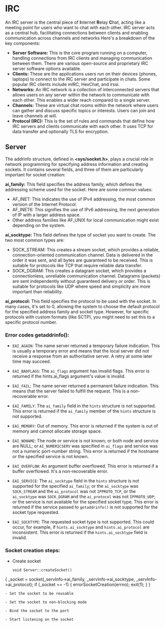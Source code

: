 # IRC
An IRC server is the central piece of **I**nternet **R**elay **C**hat, acting like a meeting point for users who want to chat with each other. IRC server acts as a central hub, facilitating connections between clients and enabling communication across channels 
and networks Here's a breakdown of the key components:
- **Server Software:** This is the core program running on a computer, handling connections from IRC clients and managing communication between them. There are various open-source and proprietary IRC server software options available.
- **Clients:** These are the applications users run on their devices (phones, laptops) to connect to the IRC server and participate in chats. Some popular IRC clients include mIRC, HexChat, and irssi.
- **Networks:** An IRC network is a collection of interconnected servers that allows users on any server within the network to communicate with each other. This enables a wider reach compared to a single server.
- **Channels:** These are virtual chat rooms within the network where users can gather and discuss specific topics or interests. Users can join and leave channels at will.
- **Protocol (IRC):** This is the set of rules and commands that define how IRC servers and clients communicate with each other. It uses TCP for data transfer and optionally TLS for encryption.

## Server
The addrinfo structure, defined in **<sys/socket.h>**, plays a crucial role in network programming for specifying address information and creating sockets. It contains several fields, and three of them are particularly important for socket creation:

**ai_family:**  This field specifies the address family, which defines the addressing scheme used for the socket. Here are some common values:
  - AF_INET: This indicates the use of IPv4 addressing, the most common version of the Internet Protocol.
  - AF_INET6: This signifies the use of IPv6 addressing, the next generation of IP with a larger address space.
  - Other address families like AF_UNIX for local communication might exist depending on the system.

**ai_socktype:** This field defines the type of socket you want to create. The two most common types are:
  - SOCK_STREAM: This creates a stream socket, which provides a reliable, connection-oriented communication channel. Data is delivered in the order it was sent, and all bytes are guaranteed to be received. This is suitable for protocols like TCP that require reliable data transfer.
  - SOCK_DGRAM: This creates a datagram socket, which provides a connectionless, unreliable communication channel. Datagrams (packets) are sent independently without guaranteed delivery or order. This is suitable for protocols like UDP where speed and simplicity are more important than reliability.

**ai_protocol:** This field specifies the protocol to be used with the socket. In many cases, it's set to 0, allowing the system to choose the default protocol for the specified address family and socket type. However, for specific protocols with custom formats (like SCTP), you might need to set this to a specific protocol number.

### Error codes getaddrinfo():

- `EAI_AGAIN`: The name server returned a temporary failure indication. This is usually a temporary error and means that the local server did not receive a response from an authoritative server. A retry at some later time may succeed.

- `EAI_BADFLAGS`: The `ai_flags` argument has invalid flags. This error is returned if the hints.ai_flags argument's value is invalid. 

- `EAI_FAIL`: The name server returned a permanent failure indication. This means that the server failed to fulfill the request. This is a non-recoverable error.

- `EAI_FAMILY`: The `ai_family` field in the `hints` structure is not supported. This error is returned if the `ai_family` member of the `hints` structure is not supported.

- `EAI_MEMORY`: Out of memory. This error is returned if the system is out of memory and cannot allocate storage space.

- `EAI_NONAME`: The node or service is not known; or both node and service are NULL; or `AI_NUMERICSERV` was specified in `ai_flags` and service was not a numeric port-number string. This error is returned if the hostname or the specified service is not known.

- `EAI_OVERFLOW`: An argument buffer overflowed. This error is returned if a buffer overflowed. It's a non-recoverable error.

- `EAI_SERVICE`: The `ai_socktype` field in the `hints` structure is not supported for the specified `ai_family`; or the `ai_socktype` was `SOCK_STREAM` and the `ai_protocol` was not `IPPROTO_TCP`, or the `ai_socktype` was `SOCK_DGRAM` and the `ai_protocol` was not `IPPROTO_UDP`; or the service is not available for the specified socket type. This error is returned if the service passed to `getaddrinfo()` is not supported for the socket type requested.

- `EAI_SOCKTYPE`: The requested socket type is not supported. This could occur, for example, if `hints.ai_socktype` and `hints.ai_protocol` are inconsistent. This error is returned if the `hints.ai_socktype` field is invalid.

### Socket creation steps:
- Create socket
  ```
  void Server::createSocket()
{
    _socket = socket(_servInfo->ai_family, _servInfo->ai_socktype, _servInfo->ai_protocol);
    if (_socket == -1)
    {
        errorSocketCreation(errno);
        exit(1);
    }
}
```
- Set the socket to be reusable
```
 
```
- Set the socket to non-blocking mode
```
```
- Bind the socket to the port
```
```
- Start listening on the socket
```
```



